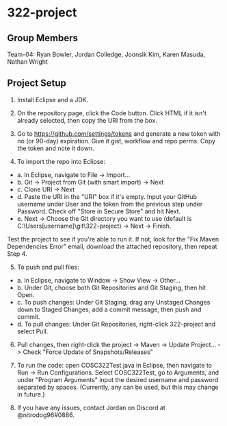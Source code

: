 # 322-project

## Group Members

Team-04: Ryan Bowler, Jordan Colledge, Joonsik Kim, Karen Masuda, Nathan Wright

## Project Setup

1. Install Eclipse and a JDK.

2. On the repository page, click the Code button. Click HTML if it isn't already selected, then copy the URI from the box.

3. Go to https://github.com/settings/tokens and generate a new token with no (or 90-day) expiration. Give it gist, workflow and repo perms. Copy the token and note it down.

4. To import the repo into Eclipse:

  - a. In Eclipse, navigate to File -> Import...
  - b. Git -> Project from Git (with smart import) -> Next
  - c. Clone URI -> Next
  - d. Paste the URI in the "URI" box if it's empty. Input your GitHub username under User and the token from the previous step under Password. Check off "Store in Secure Store" and hit Next.
  - e. Next -> Choose the Git directory you want to use (default is C:\Users\[username]\git\322-project) -> Next -> Finish.
  
  Test the project to see if you're able to run it. If not, look for the "Fix Maven Dependencies Error" email, download the attached repository, then repeat Step 4.
  
5. To push and pull files:
  - a. In Eclipse, navigate to Window -> Show View -> Other...
  - b. Under Git, choose both Git Repositories and Git Staging, then hit Open.
  - c. To push changes: Under Git Staging, drag any Unstaged Changes down to Staged Changes, add a commit message, then push and commit.
  - d. To pull changes: Under Git Repositories, right-click 322-project and select Pull.

6. Pull changes, then right-click the project -> Maven -> Update Project... -> Check "Force Update of Snapshots/Releases"
  
7. To run the code: open COSC322Test.java in Eclipse, then navigate to Run -> Run Configurations. Select COSC322Test, go to Arguments, and under "Program Arguments" input the desired username and password separated by spaces. (Currently, any can be used, but this may change in future.)
  
8. If you have any issues, contact Jordan on Discord at @nitrodog96#0886.
